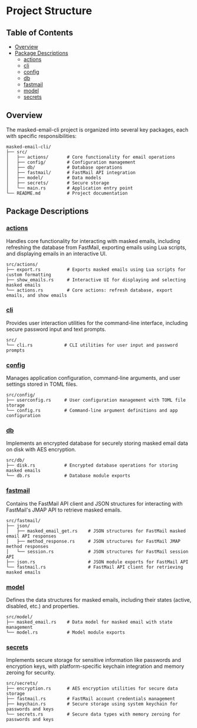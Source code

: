 # Project Structure

## Table of Contents
- [Overview](#overview)
- [Package Descriptions](#package-descriptions)
  - [actions](#actions)
  - [cli](#cli)
  - [config](#config)
  - [db](#db)
  - [fastmail](#fastmail)
  - [model](#model)
  - [secrets](#secrets)

## Overview

The masked-email-cli project is organized into several key packages, each with specific responsibilities:

```
masked-email-cli/
├── src/
│   ├── actions/       # Core functionality for email operations
│   ├── config/        # Configuration management
│   ├── db/            # Database operations
│   ├── fastmail/      # FastMail API integration
│   ├── model/         # Data models
│   ├── secrets/       # Secure storage
│   └── main.rs        # Application entry point
└── README.md          # Project documentation
```

## Package Descriptions

### [actions](#actions)
Handles core functionality for interacting with masked emails, including refreshing the database from FastMail, exporting emails using Lua scripts, and displaying emails in an interactive UI.

```
src/actions/
├── export.rs          # Exports masked emails using Lua scripts for custom formatting
├── show_emails.rs     # Interactive UI for displaying and selecting masked emails
└── actions.rs         # Core actions: refresh database, export emails, and show emails
```

### [cli](#cli)
Provides user interaction utilities for the command-line interface, including secure password input and text prompts.

```
src/
└── cli.rs            # CLI utilities for user input and password prompts
```

### [config](#config)
Manages application configuration, command-line arguments, and user settings stored in TOML files.

```
src/config/
├── userconfig.rs     # User configuration management with TOML file storage
└── config.rs         # Command-line argument definitions and app configuration
```

### [db](#db)
Implements an encrypted database for securely storing masked email data on disk with AES encryption.

```
src/db/
├── disk.rs           # Encrypted database operations for storing masked emails
└── db.rs             # Database module exports
```

### [fastmail](#fastmail)
Contains the FastMail API client and JSON structures for interacting with FastMail's JMAP API to retrieve masked emails.

```
src/fastmail/
├── json/
│   ├── masked_email_get.rs    # JSON structures for FastMail masked email API responses
│   ├── method_response.rs     # JSON structures for FastMail JMAP method responses
│   └── session.rs             # JSON structures for FastMail session API
├── json.rs                    # JSON module exports for FastMail API
└── fastmail.rs                # FastMail API client for retrieving masked emails
```

### [model](#model)
Defines the data structures for masked emails, including their states (active, disabled, etc.) and properties.

```
src/model/
├── masked_email.rs    # Data model for masked email with state management
└── model.rs           # Model module exports
```

### [secrets](#secrets)
Implements secure storage for sensitive information like passwords and encryption keys, with platform-specific keychain integration and memory zeroing for security.

```
src/secrets/
├── encryption.rs      # AES encryption utilities for secure data storage
├── fastmail.rs        # FastMail account credentials management
├── keychain.rs        # Secure storage using system keychain for passwords and keys
└── secrets.rs         # Secure data types with memory zeroing for passwords and keys
```
